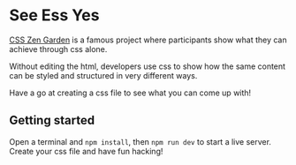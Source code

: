 # See Ess Yes

[CSS Zen Garden](http://www.csszengarden.com/) is a famous project where participants show what they can achieve through css alone.

Without editing the html, developers use css to show how the same content can be styled and structured in very different ways.

Have a go at creating a css file to see what you can come up with!

## Getting started

Open a terminal and `npm install`, then `npm run dev` to start a live server. Create your css file and have fun hacking!
